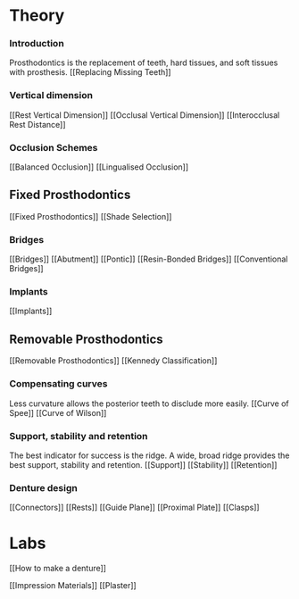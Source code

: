 # Theory

### Introduction
Prosthodontics is the replacement of teeth, hard tissues, and soft tissues with prosthesis.
[[Replacing Missing Teeth]]

### Vertical dimension 
[[Rest Vertical Dimension]]
[[Occlusal Vertical Dimension]]
[[Interocclusal Rest Distance]]

### Occlusion Schemes
[[Balanced Occlusion]]
[[Lingualised Occlusion]]

## Fixed Prosthodontics
[[Fixed Prosthodontics]]
[[Shade Selection]]

### Bridges
[[Bridges]]
[[Abutment]]
[[Pontic]]
[[Resin-Bonded Bridges]]
[[Conventional Bridges]]

### Implants
[[Implants]]

## Removable Prosthodontics
[[Removable Prosthodontics]]
[[Kennedy Classification]]

### Compensating curves
Less curvature allows the posterior teeth to disclude more easily.
[[Curve of Spee]]
[[Curve of Wilson]]

### Support, stability and retention
The best indicator for success is the ridge. A wide, broad ridge provides the best support, stability and retention.
[[Support]]
[[Stability]]
[[Retention]]

### Denture design
[[Connectors]]
[[Rests]]
[[Guide Plane]]
[[Proximal Plate]]
[[Clasps]]

# Labs

[[How to make a denture]]

[[Impression Materials]]
[[Plaster]]
